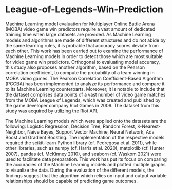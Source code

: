 # League-of-Legends-Win-Prediction

Machine Learning model evaluation for Multiplayer Online Battle Arena (MOBA) video game win
predictors require a vast amount of dedicated training time when large datasets are provided. As
Machine Learning models and algorithms are made of different structures and do not abide by the
same learning rules, it is probable that accuracy scores deviate from each other. This work has been
carried out to examine the performance of Machine Learning models in order to detect those which are
most suitable for video game win predictors. Orthogonal to evaluating model accuracy, this study also
proposes another algorithm, based on the Pearson correlation coefficient, to compute the probability
of a team winning in MOBA video games. The Pearson Correlation Coefficient-Based Algorithm
(PCCBA) has been implemented to analyze its performance and compare it to its Machine Learning
counterparts. Moreover, it is notable to include that the dataset comprises data points of a vast
number of video game matches from the MOBA League of Legends, which was created and published
by the game developer company Riot Games in 2009. The dataset from this study was acquired by
utilizing the Riot API.

The Machine Learning models which were applied onto the datasets are the following: Logistic Regression, Decision Tree, Random Forest, K-Nearest-Neighbor, Naive Bayes, Support Vector Machine,
Neural Network, Ada Boost and Gradient Boosting. The implementation of the respective models
required the scikit-learn Python library (cf. Pedregosa et al. 2011), while other libraries, such as numpy
(cf. Harris et al. 2020), matplotlib (cf. Hunter 2007), pandas (cf. McKinney 2010), and seaborn (cf.
Waskom 2021) were used to facilitate data preparation. This work has put its focus on comparing the
accuracies of the Machine Learning models and plotted multiple graphs to visualize the data. During
the evaluation of the different models, the findings suggest that the algorithm which relies on input
and output variable relationships should be capable of predicting game outcomes.
